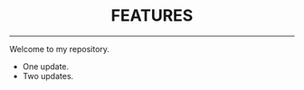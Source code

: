 <div align="center">
    <h1 align="center">FEATURES</h1>
</div>
<hr>

Welcome to my repository. 
- One update.
- Two updates.
